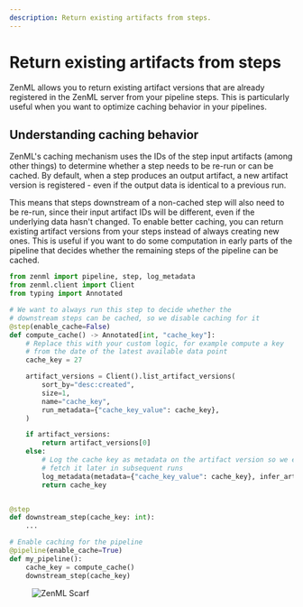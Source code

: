 ```yaml
---
description: Return existing artifacts from steps.
---
```


# Return existing artifacts from steps

ZenML allows you to return existing artifact versions that are already registered in the ZenML server from your pipeline steps. This is particularly useful when you want to optimize caching behavior in your pipelines.

## Understanding caching behavior

ZenML's caching mechanism uses the IDs of the step input artifacts (among other things) to determine whether a step needs to be re-run or can be cached. By default, when a step produces an output artifact, a new artifact version is registered - even if the output data is identical to a previous run.

This means that steps downstream of a non-cached step will also need to be re-run, since their input artifact IDs will be different, even if the underlying data hasn't changed. To enable better caching, you can return existing artifact versions from your steps instead of always creating new ones. This is useful if you want to do some computation in early parts of the pipeline that decides whether the remaining steps of the pipeline can be cached.

```python
from zenml import pipeline, step, log_metadata
from zenml.client import Client
from typing import Annotated

# We want to always run this step to decide whether the
# downstream steps can be cached, so we disable caching for it
@step(enable_cache=False)
def compute_cache() -> Annotated[int, "cache_key"]:
    # Replace this with your custom logic, for example compute a key
    # from the date of the latest available data point
    cache_key = 27

    artifact_versions = Client().list_artifact_versions(
        sort_by="desc:created",
        size=1,
        name="cache_key",
        run_metadata={"cache_key_value": cache_key},
    )

    if artifact_versions:
        return artifact_versions[0]
    else:
        # Log the cache key as metadata on the artifact version so we easily
        # fetch it later in subsequent runs
        log_metadata(metadata={"cache_key_value": cache_key}, infer_artifact=True)
        return cache_key


@step
def downstream_step(cache_key: int):
    ...

# Enable caching for the pipeline
@pipeline(enable_cache=True)
def my_pipeline():
    cache_key = compute_cache()
    downstream_step(cache_key)
```


<figure><img src="https://static.scarf.sh/a.png?x-pxid=f0b4f458-0a54-4fcd-aa95-d5ee424815bc" alt="ZenML Scarf"><figcaption></figcaption></figure>
